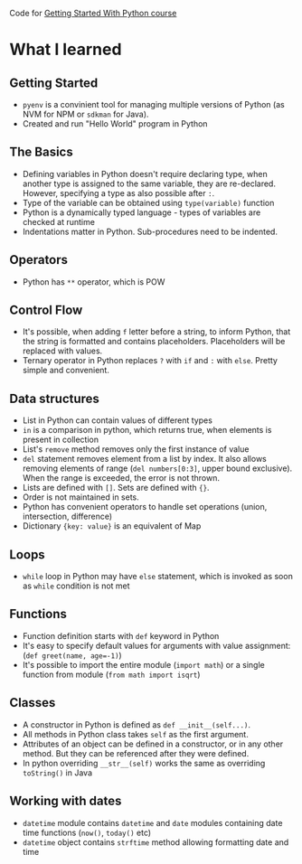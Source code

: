 Code for [Getting Started With Python course](https://www.amigoscode.com/courses/python)

# What I learned

## Getting Started

- `pyenv` is a convinient tool for managing multiple versions of Python (as NVM for NPM or `sdkman` for Java).
- Created and run "Hello World" program in Python

## The Basics

- Defining variables in Python doesn't require declaring type, when another type is assigned to the same variable, they
  are re-declared. However, specifying a type as also possible after `:`.
- Type of the variable can be obtained using `type(variable)` function
- Python is a dynamically typed language - types of variables are checked at runtime
- Indentations matter in Python. Sub-procedures need to be indented.

## Operators

- Python has `**` operator, which is POW

## Control Flow

- It's possible, when adding `f` letter before a string, to inform Python, that the string is formatted and contains
  placeholders. Placeholders will be replaced with values.
- Ternary operator in Python replaces `?` with `if` and `:` with `else`. Pretty simple and convenient.

## Data structures

- List in Python can contain values of different types
- `in` is a comparison in python, which returns true, when elements is present in collection
- List's `remove` method removes only the first instance of value
- `del` statement removes element from a list by index. It also allows removing elements of range (`del numbers[0:3]`,
  upper bound exclusive). When the range is exceeded, the error is not thrown.
- Lists are defined with `[]`. Sets are defined with `{}`.
- Order is not maintained in sets.
- Python has convenient operators to handle set operations (union, intersection, difference)
- Dictionary `{key: value}` is an equivalent of Map

## Loops

- `while` loop in Python may have `else` statement, which is invoked as soon as `while` condition is not met

## Functions

- Function definition starts with `def` keyword in Python
- It's easy to specify default values for arguments with value assignment: (`def greet(name, age=-1)`)
- It's possible to import the entire module (`import math`) or a single function from module (`from math import isqrt`)

## Classes

- A constructor in Python is defined as `def __init__(self...)`.
- All methods in Python class takes `self` as the first argument.
- Attributes of an object can be defined in a constructor, or in any other method. But they can be referenced after they
  were defined. 
- In python overriding `__str__(self)` works the same as overriding `toString()` in Java

## Working with dates

- `datetime` module contains `datetime` and `date` modules containing date time functions (`now()`, `today()` etc)
- `datetime` object contains `strftime` method allowing formatting date and time